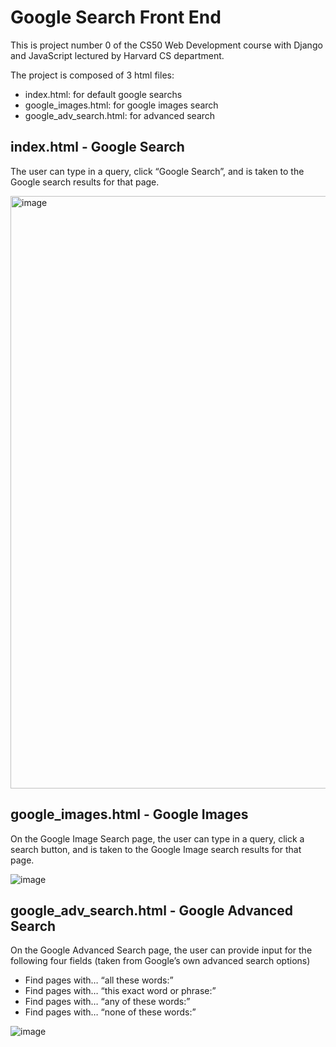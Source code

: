 # Google Search Front End
This is project number 0 of the CS50 Web Development course with Django and JavaScript lectured by Harvard CS department.

The project is composed of 3 html files:
- index.html: for default google searchs
- google_images.html: for google images search
- google_adv_search.html: for advanced search

## index.html - Google Search
The user can type in a query, click “Google Search”, and is taken to the Google search results for that page.

<img width="948" alt="image" src="https://github.com/Fernando-Urbano/google-search-front-end/assets/99626376/6ed1f353-0979-4b05-adb1-2b56b659ac36">

## google_images.html - Google Images
On the Google Image Search page, the user can type in a query, click a search button, and is taken to the Google Image search results for that page.

![image](https://github.com/Fernando-Urbano/google-search-front-end/assets/99626376/60310f09-9903-47da-aa4f-62d7b2de0582)

## google_adv_search.html - Google Advanced Search
On the Google Advanced Search page, the user can provide input for the following four fields (taken from Google’s own advanced search options)
- Find pages with… “all these words:”
- Find pages with… “this exact word or phrase:”
- Find pages with… “any of these words:”
- Find pages with… “none of these words:”

![image](https://github.com/Fernando-Urbano/google-search-front-end/assets/99626376/efc87917-98ca-48b3-a871-52141b5ccff0)

